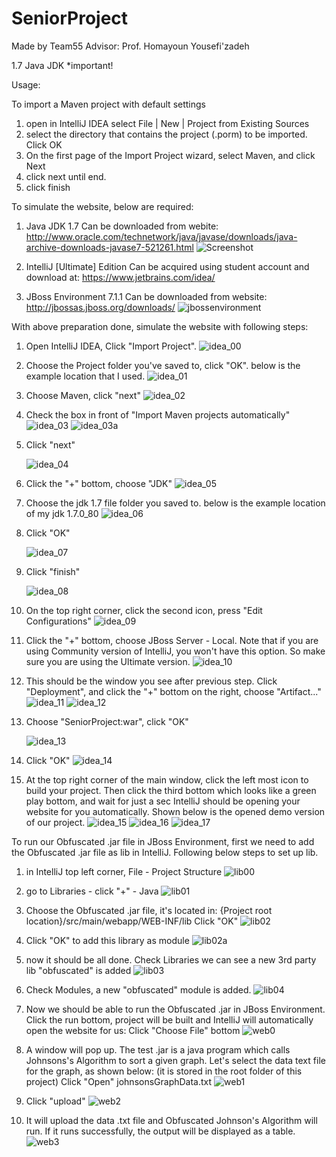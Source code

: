 # SeniorProject
Made by Team55 Advisor: Prof. Homayoun Yousefi'zadeh

1.7 Java JDK *important!

Usage:

To import a Maven project with default settings


1. open in IntelliJ IDEA select File | New | Project from Existing Sources
2. select the directory that contains the project (.porm) to be imported. Click OK
3. On the first page of the Import Project wizard, select Maven, and click Next
4. click next until end.
5. click finish

To simulate the website, below are required:

1. Java JDK 1.7
    Can be downloaded from webite: 
    http://www.oracle.com/technetwork/java/javase/downloads/java-archive-downloads-javase7-521261.html
    ![Screenshot](https://cloud.githubusercontent.com/assets/23114334/21918854/6b1d50d8-d90a-11e6-9f40-eef8acdaa23f.png)

2. IntelliJ [Ultimate] Edition
    Can be acquired using student account and download at:
    https://www.jetbrains.com/idea/

3. JBoss Environment 7.1.1
    Can be downloaded from website:
    http://jbossas.jboss.org/downloads/
    ![jbossenvironment](https://cloud.githubusercontent.com/assets/23114334/21919583/42a63984-d910-11e6-8c73-55208d2566fa.png)

With above preparation done, simulate the website with following steps:

1.  Open IntelliJ IDEA, Click "Import Project".
    ![idea_00](https://cloud.githubusercontent.com/assets/23114334/21919800/08b9a5f6-d912-11e6-8427-1ae2bb9c61ad.png)

2.  Choose the Project folder you've saved to, click "OK".
    below is the example location that I used.
    ![idea_01](https://cloud.githubusercontent.com/assets/23114334/21919819/211a6b30-d912-11e6-9244-00bc0618fbdc.png)

3.  Choose Maven, click "next"
    ![idea_02](https://cloud.githubusercontent.com/assets/23114334/21919879/6f392626-d912-11e6-8b04-2001fc08cf5d.png)

4.  Check the box in front of "Import Maven projects automatically"
    ![idea_03](https://cloud.githubusercontent.com/assets/23114334/21919891/7994532a-d912-11e6-9a75-805b9716a0c4.png)
    ![idea_03a](https://cloud.githubusercontent.com/assets/23114334/21919910/8a92d57a-d912-11e6-9930-04006ef44fea.png)

5.  Click "next"

    ![idea_04](https://cloud.githubusercontent.com/assets/23114334/21919931/c58e097e-d912-11e6-8822-9a404d35cdde.png)

6.  Click the "+" bottom, choose "JDK"
    ![idea_05](https://cloud.githubusercontent.com/assets/23114334/21919942/dca1076a-d912-11e6-801a-17ed260b9d14.png)

7.  Choose the jdk 1.7 file folder you saved to.
    below is the example location of my jdk 1.7.0_80
    ![idea_06](https://cloud.githubusercontent.com/assets/23114334/21919952/eed99938-d912-11e6-9c19-124d4f84600f.png)

8.  Click "OK"

    ![idea_07](https://cloud.githubusercontent.com/assets/23114334/21919969/0cc8142e-d913-11e6-9b96-fbda02c7766d.png)

9.  Click "finish"

    ![idea_08](https://cloud.githubusercontent.com/assets/23114334/21919980/20e515f6-d913-11e6-9d35-8815033c9a4b.png)

10. On the top right corner, click the second icon, press "Edit Configurations"
    ![idea_09](https://cloud.githubusercontent.com/assets/23114334/21919988/2d9a51d0-d913-11e6-97ed-d0be819947b7.png)

11. Click the "+" bottom, choose JBoss Server - Local.
    Note that if you are using Community version of IntelliJ, you won't have this option.
    So make sure you are using the Ultimate version.
    ![idea_10](https://cloud.githubusercontent.com/assets/23114334/21920019/5a8656c6-d913-11e6-8996-8f0a0bb71358.png)

12. This should be the window you see after previous step.
    Click "Deployment", and click the "+" bottom on the right, choose "Artifact..."
    ![idea_11](https://cloud.githubusercontent.com/assets/23114334/21920052/8a761de4-d913-11e6-9e24-20df17d85cd4.png)
    ![idea_12](https://cloud.githubusercontent.com/assets/23114334/21920071/a6ef5792-d913-11e6-9e01-ad5328e1e229.png)

13. Choose "SeniorProject:war", click "OK"

    ![idea_13](https://cloud.githubusercontent.com/assets/23114334/21920081/c1ce90f0-d913-11e6-97ba-89f848cde10e.png)

14. Click "OK"
    ![idea_14](https://cloud.githubusercontent.com/assets/23114334/21920095/d17f8e96-d913-11e6-99f8-d70cced705b4.png)

15. At the top right corner of the main window, click the left most icon to build your project.
    Then click the third bottom which looks like a green play bottom,
    and wait for just a sec IntelliJ should be opening your website for you automatically.
    Shown below is the opened demo version of our project.
    ![idea_15](https://cloud.githubusercontent.com/assets/23114334/21920107/e08af6f0-d913-11e6-8239-181c1ef59467.png)
    ![idea_16](https://cloud.githubusercontent.com/assets/23114334/21920157/27013ed2-d914-11e6-923d-1146084bdcfd.png)
    ![idea_17](https://cloud.githubusercontent.com/assets/23114334/21920162/2b5b5e2c-d914-11e6-8d6a-a6c372402578.png)

To run our Obfuscated .jar file in JBoss Environment,
first we need to add the Obfuscated .jar file as lib in IntelliJ.
Following below steps to set up lib.

1.  in IntelliJ top left corner, File - Project Structure
    ![lib00](https://cloud.githubusercontent.com/assets/23114334/22007888/412ea442-dc2b-11e6-88b2-76573bdc7095.png)


2.  go to Libraries - click "+" - Java
    ![lib01](https://cloud.githubusercontent.com/assets/23114334/22007922/92b585c4-dc2b-11e6-8f68-52fe782c3e38.png)


3.  Choose the Obfuscated .jar file, it's located in:
    {Project root location}/src/main/webapp/WEB-INF/lib
    Click "OK"
    ![lib02](https://cloud.githubusercontent.com/assets/23114334/22007943/a929c69e-dc2b-11e6-9060-c22cc271be33.png)


4.  Click "OK" to add this library as module
    ![lib02a](https://cloud.githubusercontent.com/assets/23114334/22007977/d62900ec-dc2b-11e6-93df-a972eea535ee.png)


5.  now it should be all done.
    Check Libraries we can see a new 3rd party lib "obfuscated" is added
    ![lib03](https://cloud.githubusercontent.com/assets/23114334/22007980/de071826-dc2b-11e6-82cf-d8031823ee76.png)


6.  Check Modules, a new "obfuscated" module is added.
    ![lib04](https://cloud.githubusercontent.com/assets/23114334/22008002/01432096-dc2c-11e6-9aa3-496308740cbf.png)


7.  Now we should be able to run the Obfuscated .jar in JBoss Environment.
    Click the run bottom, project will be built and IntelliJ will automatically open the website for us:
    Click "Choose File" bottom
    ![web0](https://cloud.githubusercontent.com/assets/23114334/22008047/5f32a3de-dc2c-11e6-8a25-58f33fe3fbd5.png)


8.  A window will pop up.
    The test .jar is a java program which calls Johnsons's Algorithm to sort a given graph.
    Let's select the data text file for the graph, as shown below:
    (it is stored in the root folder of this project)
    Click "Open" johnsonsGraphData.txt
    ![web1](https://cloud.githubusercontent.com/assets/23114334/22008088/b894db18-dc2c-11e6-948c-8c3a585d556d.png)


9.  Click "upload"
    ![web2](https://cloud.githubusercontent.com/assets/23114334/22008106/de45efb4-dc2c-11e6-8430-86ec0fec16da.png)


10. It will upload the data .txt file and Obfuscated Johnson's Algorithm will run.
    If it runs successfully, the output will be displayed as a table.
    ![web3](https://cloud.githubusercontent.com/assets/23114334/22008140/28d09ab6-dc2d-11e6-83ba-a97650b6b4c8.png)

    
    



